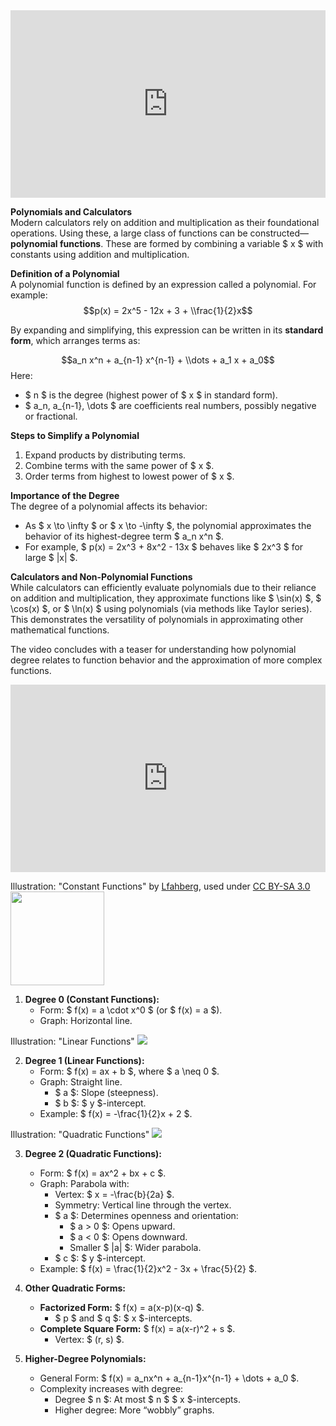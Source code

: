 <iframe width="100%" height="300" src="https://www.youtube.com/embed/EDRItJVUrH4?si=c2LnHOf6JuFyNnLu" title="YouTube video player" frameborder="0" allow="accelerometer; autoplay; clipboard-write; encrypted-media; gyroscope; picture-in-picture; web-share" referrerpolicy="strict-origin-when-cross-origin" allowfullscreen></iframe>

**Polynomials and Calculators**  
Modern calculators rely on addition and multiplication as their foundational operations. Using these, a large class of functions can be constructed—**polynomial functions**. These are formed by combining a variable \$ x \$ with constants using addition and multiplication.

**Definition of a Polynomial**  
A polynomial function is defined by an expression called a polynomial. For example:  
$$p(x) = 2x^5 - 12x + 3 + \\frac{1}{2}x$$ 

By expanding and simplifying, this expression can be written in its **standard form**, which arranges terms as:  

$$a_n x^n + a_{n-1} x^{n-1} + \\dots + a_1 x + a_0$$
Here:

- \$ n \$ is the degree (highest power of \$ x \$ in standard form).
- \$ a_n, a_{n-1}, \\dots \$ are coefficients real numbers, possibly negative or fractional.  

**Steps to Simplify a Polynomial**  
1. Expand products by distributing terms.  
2. Combine terms with the same power of \$ x \$.  
3. Order terms from highest to lowest power of \$ x \$.  

**Importance of the Degree**  
The degree of a polynomial affects its behavior:  
- As \$ x \\to \\infty \$ or \$ x \\to -\\infty \$, the polynomial approximates the behavior of its highest-degree term \$ a_n x^n \$.  
- For example, \$ p(x) = 2x^3 + 8x^2 - 13x \$ behaves like \$ 2x^3 \$ for large \$ |x| \$.  

**Calculators and Non-Polynomial Functions**  
While calculators can efficiently evaluate polynomials due to their reliance on addition and multiplication, they approximate functions like \$ \\sin(x) \$, \$ \\cos(x) \$, or \$ \\ln(x) \$ using polynomials (via methods like Taylor series). This demonstrates the versatility of polynomials in approximating other mathematical functions.

The video concludes with a teaser for understanding how polynomial degree relates to function behavior and the approximation of more complex functions.

<iframe width="100%" height="300" src="https://www.youtube.com/embed/H5A-0uoLCMg?si=SNvzHnWcw2dVrlhn&amp;controls=0" title="YouTube video player" frameborder="0" allow="accelerometer; autoplay; clipboard-write; encrypted-media; gyroscope; picture-in-picture; web-share" referrerpolicy="strict-origin-when-cross-origin" allowfullscreen></iframe>

<span class="text-xs">Illustration: "Constant Functions" by [Lfahberg](https://commons.wikimedia.org/wiki/User:Lfahlberg), used under [CC BY-SA 3.0](https://creativecommons.org/licenses/by-sa/3.0/deed.en)</span>
<img class="small pl-4 pt-4 pb-4" width="150" src="https://upload.wikimedia.org/wikipedia/commons/d/d3/Wiki_constant_function_175_200.png" />  

1. **Degree 0 (Constant Functions):**
   - Form: \$ f(x) = a \\cdot x^0 \$ (or \$ f(x) = a \$).
   - Graph: Horizontal line.

<span class="text-xs">Illustration: "Linear Functions"</span>
<img class="small pl-4 pt-4 pb-4" src="https://upload.wikimedia.org/wikipedia/commons/thumb/0/0e/Linear_Function_Graph.svg/1920px-Linear_Function_Graph.svg.png" />

2. **Degree 1 (Linear Functions):**
   - Form: \$ f(x) = ax + b \$, where \$ a \\neq 0 \$.
   - Graph: Straight line.
     - \$ a \$: Slope (steepness).
     - \$ b \$: \$ y \$-intercept.
   - Example: \$ f(x) = -\\frac{1}{2}x + 2 \$.

<span class="text-xs">Illustration: "Quadratic Functions"</span>
<img class="small pl-4 pt-4 pb-4" src="https://upload.wikimedia.org/wikipedia/commons/f/f8/Polynomialdeg2.svg" />

3. **Degree 2 (Quadratic Functions):**
   - Form: \$ f(x) = ax^2 + bx + c \$.
   - Graph: Parabola with:
     - Vertex: \$ x = -\\frac{b}{2a} \$.
     - Symmetry: Vertical line through the vertex.
     - \$ a \$: Determines openness and orientation:
       - \$ a > 0 \$: Opens upward.
       - \$ a < 0 \$: Opens downward.
       - Smaller \$ |a| \$: Wider parabola.
     - \$ c \$: \$ y \$-intercept.
   - Example: \$ f(x) = \\frac{1}{2}x^2 - 3x + \\frac{5}{2} \$.

4. **Other Quadratic Forms:**
   - **Factorized Form:** \$ f(x) = a(x-p)(x-q) \$.
     - \$ p \$ and \$ q \$: \$ x \$-intercepts.
   - **Complete Square Form:** \$ f(x) = a(x-r)^2 + s \$.
     - Vertex: \$ (r, s) \$.

5. **Higher-Degree Polynomials:**
   - General Form: \$ f(x) = a_nx^n + a_{n-1}x^{n-1} + \\dots + a_0 \$.
   - Complexity increases with degree:
     - Degree \$ n \$: At most \$ n \$ \$ x \$-intercepts.
     - Higher degree: More “wobbly” graphs.